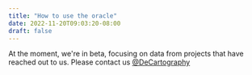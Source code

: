 ```yaml
---
title: "How to use the oracle"
date: 2022-11-20T09:03:20-08:00
draft: false
---
```

 At the moment, we're in beta, focusing on data from projects that have reached out to us. Please contact us [@DeCartography](https://twitter.com/DeCartography)